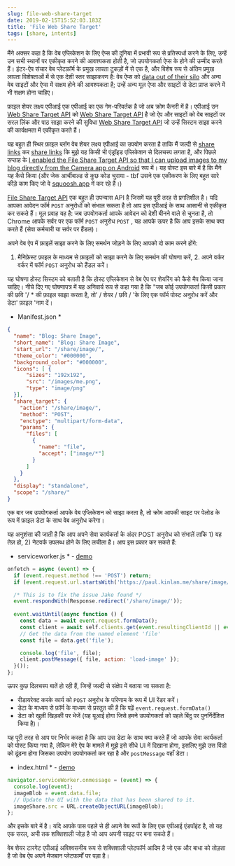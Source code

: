 ```yaml
---
slug: file-web-share-target
date: 2019-02-15T15:52:03.183Z
title: 'File Web Share Target'
tags: [share, intents]
---
```


मैंने अक्सर कहा है कि वेब एप्लिकेशन के लिए ऐप्स की दुनिया में प्रभावी रूप से प्रतिस्पर्धा करने के लिए, उन्हें उन सभी स्थानों पर एकीकृत करने की आवश्यकता होती है, जो उपयोगकर्ता ऐप्स के होने की उम्मीद करते हैं। इंटर-ऐप संचार वेब प्लेटफ़ॉर्म के प्रमुख लापता टुकड़ों में से एक है, और विशेष रूप से अंतिम प्रमुख लापता विशेषताओं में से एक देशी स्तर साझाकरण है: वेब ऐप्स को [data out of their silo](/unintended-silos/) और अन्य वेब साइटों और ऐप्स में सक्षम होने की आवश्यकता है; उन्हें अन्य मूल ऐप्स और साइटों से डेटा प्राप्त करने में भी सक्षम होना चाहिए।

फ़ाइल शेयर लक्ष्य एपीआई एक एपीआई का एक गेम-परिवर्तक है जो अब क्रोम कैनरी में है। एपीआई उन [Web Share Target API](https://github.com/WICG/web-share-target/blob/master/docs/explainer.md) को [Web Share Target API](https://github.com/WICG/web-share-target/blob/master/docs/explainer.md) है जो ऐप और साइटों को वेब साइटों पर सरल लिंक और पाठ साझा करने की सुविधा [Web Share Target API](https://github.com/WICG/web-share-target/blob/master/docs/explainer.md) जो उन्हें सिस्टम साझा करने की कार्यक्षमता में एकीकृत करते हैं।

यह बहुत ही स्थिर फ़ाइल ब्लॉग वेब शेयर लक्ष्य एपीआई का उपयोग करता है ताकि मैं जल्दी से [share links](/web-share-target-api/) कर [share links](/web-share-target-api/) कि मुझे यह किसी भी एंड्रॉइड एप्लिकेशन से दिलचस्प लगता है, और पिछले सप्ताह के [I enabled the File Share Target API so that I can upload images to my blog directly from the Camera app on Android](/testing-file-share-target-from-camera/) रूप में। यह पोस्ट इस बारे में है कि मैंने यह कैसे किया (और जेक आर्चीबाल्ड से कुछ कोड चुराया - tbf उसने एक एकीकरण के लिए बहुत सारे कीड़े काम किए जो वे [squoosh.app](https://squoosh.app/) में कर रहे हैं।)

[File Share Target API](https://wicg.github.io/web-share-target/level-2/#example-3-manifest-webmanifest) एक बहुत ही उपन्यास API है जिसमें यह पूरी तरह से प्रगतिशील है। यदि आपका आवेदन फॉर्म `POST` अनुरोधों को संभाल सकता है तो आप इस एपीआई के साथ आसानी से एकीकृत कर सकते हैं। मूल प्रवाह यह है: जब उपयोगकर्ता आपके आवेदन को देशी बीनने वाले से चुनता है, तो Chrome आपके सर्वर पर एक फॉर्म `POST` अनुरोध `POST` , यह आपके ऊपर है कि आप इसके साथ क्या करते हैं (सेवा कर्मचारी या सर्वर पर हैंडल)।

अपने वेब ऐप में फ़ाइलें साझा करने के लिए समर्थन जोड़ने के लिए आपको दो काम करने होंगे:

1. मैनिफ़ेस्ट फ़ाइल के माध्यम से फ़ाइलों को साझा करने के लिए समर्थन की घोषणा करें, 2. अपने वर्कर वर्कर में फॉर्म `POST` अनुरोध को हैंडल करें।

यह घोषणा होस्ट सिस्टम को बताती है कि होस्ट एप्लिकेशन से वेब ऐप पर शेयरिंग को कैसे मैप किया जाना चाहिए। नीचे दिए गए घोषणापत्र में यह अनिवार्य रूप से कहा गया है कि &quot;जब कोई उपयोगकर्ता किसी प्रकार की छवि &#39;/ * की फ़ाइल साझा करता है, तो&#39; / शेयर / छवि / &#39;के लिए एक फॉर्म पोस्ट अनुरोध करें और डेटा&#39; फ़ाइल &#39;नाम दें।

* Manifest.json *
```JSON
{
  "name": "Blog: Share Image",
  "short_name": "Blog: Share Image",
  "start_url": "/share/image/",
  "theme_color": "#000000",
  "background_color": "#000000",
  "icons": [ {
      "sizes": "192x192",
      "src": "/images/me.png",
      "type": "image/png"
  }],
  "share_target": {
    "action": "/share/image/",
    "method": "POST",
    "enctype": "multipart/form-data",
    "params": {
      "files": [
        {
          "name": "file",
          "accept": ["image/*"]
        }
      ]
    }
  },
  "display": "standalone",
  "scope": "/share/"
}
```

एक बार जब उपयोगकर्ता आपके वेब एप्लिकेशन को साझा करता है, तो क्रोम आपकी साइट पर पेलोड के रूप में फ़ाइल डेटा के साथ वेब अनुरोध करेगा।

यह अनुशंसा की जाती है कि आप अपने सेवा कार्यकर्ता के अंदर POST अनुरोध को संभालें ताकि 1) यह तेज़ हो, 2) नेटवर्क उपलब्ध होने के लिए लचीला है। आप इस प्रकार कर सकते हैं:

* serviceworker.js * - [demo](/share/image/sw.js)

```Javascript
onfetch = async (event) => {
  if (event.request.method !== 'POST') return;
  if (event.request.url.startsWith('https://paul.kinlan.me/share/image/') === false) return;

  /* This is to fix the issue Jake found */
  event.respondWith(Response.redirect('/share/image/'));
  
  event.waitUntil(async function () {
    const data = await event.request.formData();
    const client = await self.clients.get(event.resultingClientId || event.clientId);
    // Get the data from the named element 'file'
    const file = data.get('file');

    console.log('file', file);
    client.postMessage({ file, action: 'load-image' });
  }());
};
```

ऊपर कुछ दिलचस्प बातें हो रही हैं, जिन्हें जल्दी से संक्षेप में बताया जा सकता है:

* रीडायरेक्ट करके कार्य को `POST` अनुरोध के परिणाम के रूप में UI रेंडर करें।
* डेटा के माध्यम से फ़ॉर्म के माध्यम से प्रस्तुत की है कि पढ़ें `event.request.formData()`
* डेटा को खुली खिड़की पर भेजें (यह यूआई होगा जिसे हमने उपयोगकर्ता को पहले बिंदु पर पुनर्निर्देशित किया है)।

यह पूरी तरह से आप पर निर्भर करता है कि आप उस डेटा के साथ क्या करते हैं जो आपके सेवा कार्यकर्ता को पोस्ट किया गया है, लेकिन मेरे ऐप के मामले में मुझे इसे सीधे UI में दिखाना होगा, इसलिए मुझे उस विंडो को ढूंढना होगा जिसका उपयोग उपयोगकर्ता कर रहा है और `postMessage` वहाँ डेटा।

* index.html * - [demo](/share/image/index.html)

```Javascript
navigator.serviceWorker.onmessage = (event) => {
  console.log(event);
  imageBlob = event.data.file;
  // Update the UI with the data that has been shared to it.
  imageShare.src = URL.createObjectURL(imageBlob);
};
```

और इसके बारे में है। यदि आपके पास पहले से ही अपने वेब रूपों के लिए एक एपीआई एंडपॉइंट है, तो यह एक सरल, अभी तक शक्तिशाली जोड़ है जो आप अपनी साइट पर बना सकते हैं।

वेब शेयर टारगेट एपीआई अविश्वसनीय रूप से शक्तिशाली प्लेटफॉर्म आदिम है जो एक और बाधा को तोड़ता है जो वेब ऐप अपने मेजबान प्लेटफार्मों पर पड़ा है।